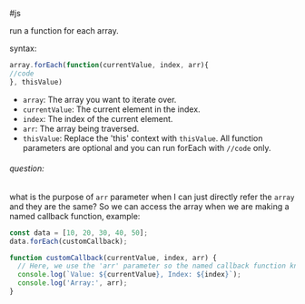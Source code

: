 #js 

run a function for each array.

syntax:
```js
array.forEach(function(currentValue, index, arr){
//code
}, thisValue)
```
- `array`: The array you want to iterate over.
- `currentValue`: The current element in the index.
- `index`:  The index of the current element.
- `arr`:  The array being traversed.
- `thisValue`: Replace the 'this' context with `thisValue`.
All function parameters are optional and you can run forEach with `//code` only.
###### question:
what is the purpose of `arr` parameter when I can just directly refer the `array` and they are the same? 
So we can access the array when we are making a named callback function, example:
```js
const data = [10, 20, 30, 40, 50];
data.forEach(customCallback);

function customCallback(currentValue, index, arr) {
  // Here, we use the 'arr' parameter so the named callback function knows the array
  console.log(`Value: ${currentValue}, Index: ${index}`);
  console.log('Array:', arr);
}
```
